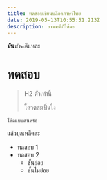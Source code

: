 ```yaml
---
title: ทดสอบเขียนบล๊อคภาษาไทย
date: 2019-05-13T10:55:51.213Z
description: อาจจะดีก็ได้นะ
---
```

**มัน**_น่า_`จะ`ดีแหละ

# ทดสอบ

> H2 ตัวเท่านี้
>
> โควตล่ะเป็นไง

```
โค้ดแบบดำเหรอ
```

แล้วบุลเหล็ดละ

* ทดสอบ 1
* ทดสอบ 2
  * ชั้นย่อย 
  * ชั้นไมย่อย
